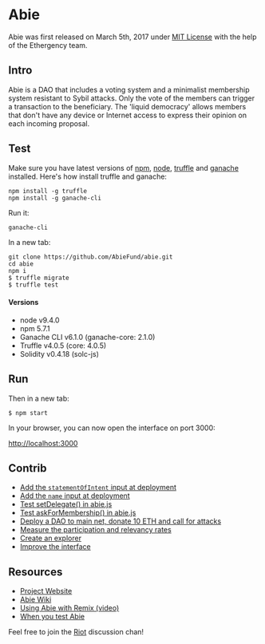# Abie

Abie was first released on March 5th, 2017 under [MIT License](https://github.com/AbieFund/abie/blob/master/LICENSE) with the help of the Ethergency team.

## Intro

Abie is a DAO that includes a voting system and a minimalist membership system resistant to Sybil attacks. Only the vote of the members can trigger a transaction to the beneficiary. The 'liquid democracy' allows members that don't have any device or Internet access to express their opinion on each incoming proposal.

## Test

Make sure you have latest versions of [npm](https://www.npmjs.com/), [node](https://nodejs.org/en/), [truffle](https://github.com/trufflesuite/truffle) and [ganache](https://www.npmjs.com/package/ganache-cli) installed. Here's how install truffle and ganache:

```
npm install -g truffle
npm install -g ganache-cli
```
Run it: 

```
ganache-cli
```

In a new tab:

```
git clone https://github.com/AbieFund/abie.git
cd abie
npm i
$ truffle migrate
$ truffle test
```
#### Versions

* node v9.4.0
* npm 5.7.1
* Ganache CLI v6.1.0 (ganache-core: 2.1.0)
* Truffle v4.0.5 (core: 4.0.5)
* Solidity v0.4.18 (solc-js)

## Run

Then in a new tab: 

```
$ npm start
```

In your browser, you can now open the interface on port 3000:  

[http://localhost:3000](http://localhost:3000)

## Contrib

* [Add the `statementOfIntent` input at deployment](https://github.com/AbieFund/abie/projects/1#card-9604673)
* [Add the `name` input at deployment](https://github.com/AbieFund/abie/projects/1#card-9604684)
* [Test setDelegate() in abie.js ](https://github.com/AbieFund/abie/projects/1#card-9604692)
* [Test askForMembership() in abie.js ](https://github.com/AbieFund/abie/projects/1#card-9604696)
* [Deploy a DAO to main net, donate 10 ETH and call for attacks](https://github.com/AbieFund/abie/projects/1#card-9604705)
* [Measure the participation and relevancy rates](https://github.com/AbieFund/abie/projects/1#card-9604708)
* [Create an explorer](https://github.com/AbieFund/abie/projects/1#card-9604722)
* [Improve the interface](https://github.com/AbieFund/abie/projects/1#card-9604731)

## Resources

* [Project Website](http://abie.fund/) 
* [Abie Wiki](https://github.com/AbieFund/abie/wiki)
* [Using Abie with Remix (video)](https://youtu.be/NCzbua9R_eE)
* [When you test Abie](https://imgur.com/a/m7fFvVi)

Feel free to join the [Riot](https://riot.im/app/#/room/#abie:matrix.org) discussion chan!
